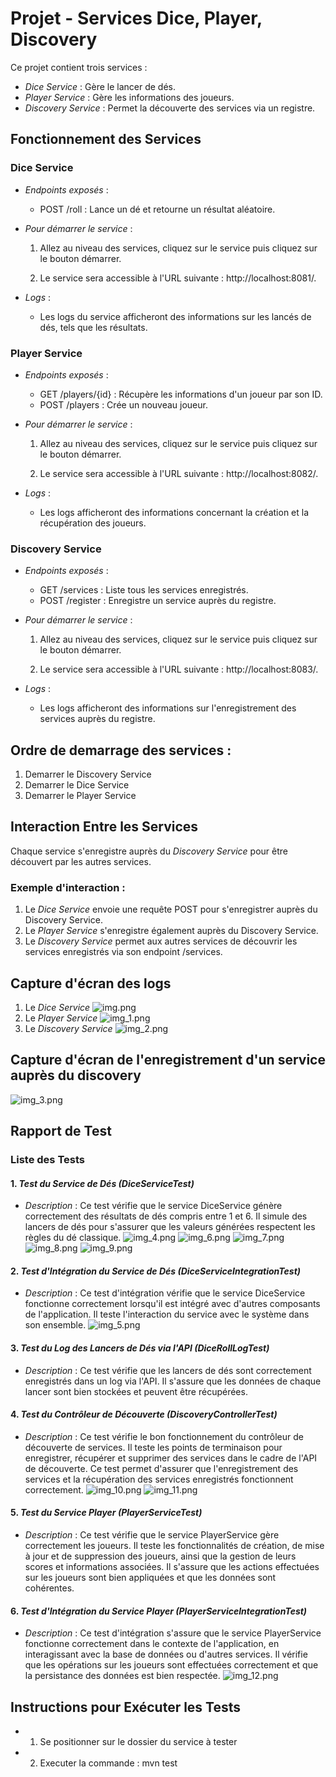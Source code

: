 # Projet - Services Dice, Player, Discovery

Ce projet contient trois services :
- *Dice Service* : Gère le lancer de dés.
- *Player Service* : Gère les informations des joueurs.
- *Discovery Service* : Permet la découverte des services via un registre.

## Fonctionnement des Services

### Dice Service
- *Endpoints exposés* :
    - POST /roll : Lance un dé et retourne un résultat aléatoire.

- *Pour démarrer le service* :
    1. Allez au niveau des services, cliquez sur le service puis cliquez sur le bouton démarrer.

    2. Le service sera accessible à l'URL suivante : http://localhost:8081/.

- *Logs* :
    - Les logs du service afficheront des informations sur les lancés de dés, tels que les résultats.

### Player Service
- *Endpoints exposés* :
    - GET /players/{id} : Récupère les informations d'un joueur par son ID.
    - POST /players : Crée un nouveau joueur.

- *Pour démarrer le service* :
    1. Allez au niveau des services, cliquez sur le service puis cliquez sur le bouton démarrer.

    2. Le service sera accessible à l'URL suivante : http://localhost:8082/.

- *Logs* :
    - Les logs afficheront des informations concernant la création et la récupération des joueurs.

### Discovery Service
- *Endpoints exposés* :
    - GET /services : Liste tous les services enregistrés.
    - POST /register : Enregistre un service auprès du registre.

- *Pour démarrer le service* :
    1. Allez au niveau des services, cliquez sur le service puis cliquez sur le bouton démarrer.

    2. Le service sera accessible à l'URL suivante : http://localhost:8083/.

- *Logs* :
    - Les logs afficheront des informations sur l'enregistrement des services auprès du registre.

## Ordre de demarrage des services : 

1. Demarrer le Discovery Service 
2. Demarrer le Dice Service 
3. Demarrer le Player Service 

## Interaction Entre les Services

Chaque service s'enregistre auprès du *Discovery Service* pour être découvert par les autres services.

### Exemple d'interaction :
1. Le *Dice Service* envoie une requête POST pour s'enregistrer auprès du Discovery Service.
2. Le *Player Service* s'enregistre également auprès du Discovery Service.
3. Le *Discovery Service* permet aux autres services de découvrir les services enregistrés via son endpoint /services.

## Capture d'écran des logs

1. Le *Dice Service* 
![img.png](img.png)
2. Le *Player Service* 
![img_1.png](img_1.png)
3. Le *Discovery Service*
![img_2.png](img_2.png)

## Capture d'écran de l'enregistrement d'un service auprès du discovery
![img_3.png](img_3.png)

## Rapport de Test
### Liste des Tests
#### 1. *Test du Service de Dés (DiceServiceTest)*
- *Description* : Ce test vérifie que le service DiceService génère correctement des résultats de dés compris entre 1 et 6. Il simule des lancers de dés pour s'assurer que les valeurs générées respectent les règles du dé classique.
![img_4.png](img_4.png)
![img_6.png](img_6.png)
![img_7.png](img_7.png)
![img_8.png](img_8.png)
![img_9.png](img_9.png)
#### 2. *Test d'Intégration du Service de Dés (DiceServiceIntegrationTest)*
- *Description* : Ce test d'intégration vérifie que le service DiceService fonctionne correctement lorsqu'il est intégré avec d'autres composants de l'application. Il teste l'interaction du service avec le système dans son ensemble.
![img_5.png](img_5.png)
#### 3. *Test du Log des Lancers de Dés via l'API (DiceRollLogTest)*
- *Description* : Ce test vérifie que les lancers de dés sont correctement enregistrés dans un log via l'API. Il s'assure que les données de chaque lancer sont bien stockées et peuvent être récupérées.

#### 4. *Test du Contrôleur de Découverte (DiscoveryControllerTest)*
- *Description* : Ce test vérifie le bon fonctionnement du contrôleur de découverte de services. Il teste les points de terminaison pour enregistrer, récupérer et supprimer des services dans le cadre de l'API de découverte. Ce test permet d'assurer que l'enregistrement des services et la récupération des services enregistrés fonctionnent correctement.
![img_10.png](img_10.png)
![img_11.png](img_11.png)

#### 5. *Test du Service Player (PlayerServiceTest)*
- *Description* : Ce test vérifie que le service PlayerService gère correctement les joueurs. Il teste les fonctionnalités de création, de mise à jour et de suppression des joueurs, ainsi que la gestion de leurs scores et informations associées. Il s'assure que les actions effectuées sur les joueurs sont bien appliquées et que les données sont cohérentes.
#### 6. *Test d'Intégration du Service Player (PlayerServiceIntegrationTest)*
- *Description* : Ce test d'intégration s'assure que le service PlayerService fonctionne correctement dans le contexte de l'application, en interagissant avec la base de données ou d'autres services. Il vérifie que les opérations sur les joueurs sont effectuées correctement et que la persistance des données est bien respectée.
  ![img_12.png](img_12.png)
## Instructions pour Exécuter les Tests
- 1. Se positionner sur le dossier du service à tester
- 2. Executer la commande : mvn test


